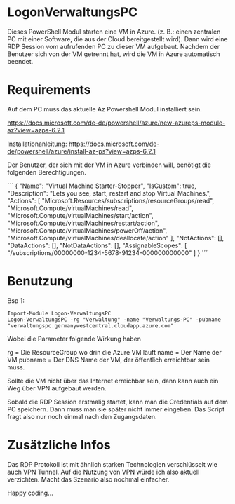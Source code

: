 # LogonVerwaltungsPC

Dieses PowerShell Modul starten eine VM in Azure. (z. B.: einen zentralen PC mit einer Software, die aus der Cloud bereitgestellt wird). Dann wird eine RDP Session vom aufrufenden PC zu dieser VM aufgebaut. Nachdem der Benutzer sich von der VM getrennt hat, wird die VM in Azure automatisch beendet.


# Requirements
Auf dem PC muss das aktuelle Az Powershell Modul installiert sein.

https://docs.microsoft.com/de-de/powershell/azure/new-azureps-module-az?view=azps-6.2.1

Installationanleitung:
https://docs.microsoft.com/de-de/powershell/azure/install-az-ps?view=azps-6.2.1

Der Benutzer, der sich mit der VM in Azure verbinden will, benötigt die folgenden Berechtigungen.

´´´
{
  "Name": "Virtual Machine Starter-Stopper",
  "IsCustom": true,
  "Description": "Lets you see, start, restart and stop Virtual Machines.",
  "Actions": [
	"Microsoft.Resources/subscriptions/resourceGroups/read",
    "Microsoft.Compute/virtualMachines/read",
	"Microsoft.Compute/virtualMachines/start/action",
	"Microsoft.Compute/virtualMachines/restart/action",
	"Microsoft.Compute/virtualMachines/powerOff/action",
	"Microsoft.Compute/virtualMachines/deallocate/action"
  ],
  "NotActions": [],
  "DataActions": [],
  "NotDataActions": [],
  "AssignableScopes": [
    "/subscriptions/00000000-1234-5678-91234-000000000000"
  ]
}
´´´

# Benutzung

Bsp 1:

```
Import-Module Logon-VerwaltungsPC
Logon-VerwaltungsPC -rg "Verwaltung" -name "Verwaltungs-PC" -pubname "verwaltungspc.germanywestcentral.cloudapp.azure.com"
``` 

Wobei die Parameter folgende Wirkung haben

rg = Die ResourceGroup wo drin die Azure VM läuft
name = Der Name der VM
pubname = Der DNS Name der VM, der öffentlich erreichtbar sein muss.

Sollte die VM nicht über das Internet erreichbar sein, dann kann auch ein Weg über VPN aufgebaut werden.

Sobald die RDP Session erstmalig startet, kann man die Credentials auf dem PC speichern. Dann muss man sie später nicht immer eingeben. Das Script fragt also nur noch einmal nach den Zugangsdaten. 

# Zusätzliche Infos

Das RDP Protokoll ist mit ähnlich starken Technologien verschlüsselt wie auch VPN Tunnel. Auf die Nutzung von VPN würde ich also aktuell verzichten. Macht das Szenario also nochmal einfacher. 


Happy coding...
